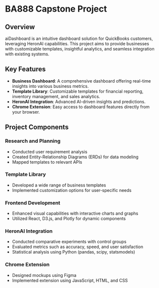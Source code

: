# BA888 Capstone Project

## Overview

aiDashboard is an intuitive dashboard solution for QuickBooks customers, leveraging HeronAI capabilities. This project aims to provide businesses with customizable templates, insightful analytics, and seamless integration with existing systems.

## Key Features

- **Business Dashboard**: A comprehensive dashboard offering real-time insights into various business metrics.
- **Template Library**: Customizable templates for financial reporting, inventory management, and sales analytics.
- **HeronAI Integration**: Advanced AI-driven insights and predictions.
- **Chrome Extension**: Easy access to dashboard features directly from your browser.

## Project Components

### Research and Planning
- Conducted user requirement analysis
- Created Entity-Relationship Diagrams (ERDs) for data modeling
- Mapped templates to relevant APIs

### Template Library
- Developed a wide range of business templates
- Implemented customization options for user-specific needs

### Frontend Development
- Enhanced visual capabilities with interactive charts and graphs
- Utilized React, D3.js, and Plotly for dynamic components

### HeronAI Integration
- Conducted comparative experiments with control groups
- Evaluated metrics such as accuracy, speed, and user satisfaction
- Statistical analysis using Python (pandas, scipy, statsmodels)

### Chrome Extension
- Designed mockups using Figma
- Implemented extension using JavaScript, HTML, and CSS
